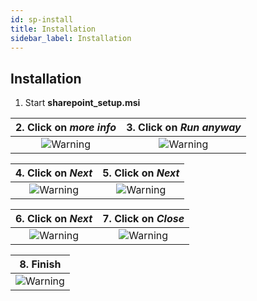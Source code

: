 ```yaml
---
id: sp-install
title: Installation
sidebar_label: Installation
---
```


<head>
    <meta name="robots" content="noindex">
</head>

## Installation

1. Start **sharepoint_setup.msi**

| 2. Click on *more info*|3. Click on *Run anyway*|
|:-------------:|:-------------:|
|![Warning][installen-03]|![Warning][installen-04]|

| 4. Click on *Next*|5. Click on *Next*|
|:-------------:|:-------------:|
|![Warning][installen-05]|![Warning][installen-06]|

| 6. Click on *Next*|7. Click on *Close*|
|:-------------:|:-------------:|
|![Warning][installen-07]|![Warning][installen-08]|

| 8. Finish |
|:-------------:|
|![Warning][installen-09]|

<!-- ************************** -->
<!-- ***** Pictures List ***** -->
<!-- ************************** -->

[installen-03]: /kizeo-forms-documentations/img/sp/en/installen-03.png
[installen-04]: /kizeo-forms-documentations/img/sp/en/installen-04.png
[installen-05]: /kizeo-forms-documentations/img/sp/en/installen-05.png
[installen-06]: /kizeo-forms-documentations/img/sp/en/installen-06.png
[installen-07]: /kizeo-forms-documentations/img/sp/en/installen-07.png
[installen-08]: /kizeo-forms-documentations/img/sp/en/installen-08.png
[installen-09]: /kizeo-forms-documentations/img/sp/en/installen-09.png
[separator]: /kizeo-forms-documentations/img/sp/en/installen-09.png